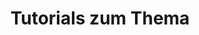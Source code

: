 ---
layout: page
title: Tutorials zum Thema
name: rz-support-email-tutorials
description: 
category: rz
department: rz
section: Web Relaunch
color_scheme: orange
linked-pages:
- title: Outlook Web App
  description: Webmail und Kalender mit Outlook Web App (OWA)
  url: #
  img: media/rz/tutorial_owa.png
- title: Outlook 2013
  description: Erste Schritte in MS Outlook 2013
  url: #
  img: media/rz/tutorial_outlook.png
- title: Emailfilter erstellen
  description: So richten Sie einen speziellen Filter für Ihre Email ein
  url: #
  img: media/rz/tutorial_filter.jpg
breadcrumbs:
- title: Home
  url: rz.html

---